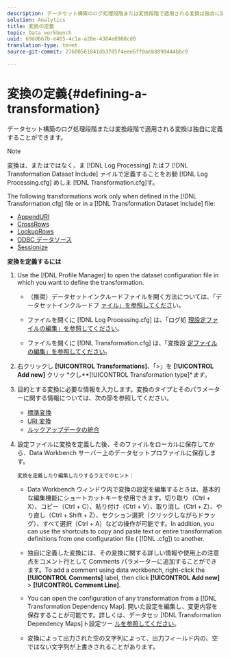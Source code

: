 ```yaml
---
description: データセット構築のログ処理段階または変換段階で適用される変換は独自に定義することができます。
solution: Analytics
title: 変換の定義
topic: Data workbench
uuid: 69dd667b-e465-4c1a-a20e-4384e8988cd0
translation-type: tm+mt
source-git-commit: 27600561841db3705f4eee6ff0aeb8890444bbc9

---
```



# 変換の定義{#defining-a-transformation}

データセット構築のログ処理段階または変換段階で適用される変換は独自に定義することができます。

>[!NOTE]
>
>変換は、またはではなく、ま [!DNL Log Processing] たはフ [!DNL Transformation Dataset Include] ァイルで定義することをお勧 [!DNL Log Processing.cfg] めしま [!DNL Transformation.cfg]す。

The following transformations work only when defined in the [!DNL Transformation.cfg] file or in a [!DNL Transformation Dataset Include] file:

* [AppendURI](../../../home/c-dataset-const-proc/c-data-trans/c-transf-types/c-uri-transf/c-appenduri.md#concept-a0df05dd958645bf8219fc7b0b675ee4)
* [CrossRows](../../../home/c-dataset-const-proc/c-data-trans/c-transf-types/c-standard-transf/c-crossrows.md#concept-fcace08804f54db397ed631cc13ff4f2)
* [LookupRows](../../../home/c-dataset-const-proc/c-data-trans/c-transf-types/c-standard-transf/c-lookuprows.md#concept-4bd9a1f13ee243e592a6a0008053134f)
* [ODBC データソース](../../../home/c-dataset-const-proc/c-log-proc-config-file/c-odbc-data-sources.md#concept-5f2cf635081d44beab826ef5ec8cf4e3)
* [Sessionize](../../../home/c-dataset-const-proc/c-data-trans/c-transf-types/c-standard-transf/c-sessionize.md#concept-b1af95c8cba34b248f86de883d914bc0)

**変換を定義するには**

1. Use the [!DNL Profile Manager] to open the dataset configuration file in which you want to define the transformation.

   * （推奨）データセットインクルードファイルを開く方法については、「データセットインクルードフ [ァイル」を参照してくださ](../../../home/c-dataset-const-proc/c-dataset-inc-files/c-abt-dataset-inc-files.md)い。
   * ファイルを開くに [!DNL Log Processing.cfg] は、「ログ処 [理設定ファイルの編集」を参照してください](../../../home/c-dataset-const-proc/c-log-proc-config-file/t-edit-log-proc-config-file.md#task-6a2fa1b735cb4eefad730f0a3a7858e5)。

   * ファイルを開くに [!DNL Transformation.cfg] は、「変換設 [定ファイルの編集」を参照してください](../../../home/c-dataset-const-proc/c-trans-config-file/t-edit-trans-config-file.md#task-cfef4142c1bf4437a669d1fdc75cabbc)。

1. 右クリックし **[!UICONTROL Transformations]**、「>」を **[!UICONTROL Add new]** クリッ *クし&#x200B;**[!UICONTROL Transformation type]**ます*。
1. 目的とする変換に必要な情報を入力します。変換のタイプとそのパラメーターに関する情報については、次の節を参照してください。

   * [標準変換](../../../home/c-dataset-const-proc/c-data-trans/c-transf-types/c-standard-transf/c-standard-transf.md#concept-25f4bdbf8fe74c4aaeb2fcd226243886)
   * [URI 変換](../../../home/c-dataset-const-proc/c-data-trans/c-transf-types/c-uri-transf/c-uri-transf.md#concept-2dfa0ffcd83d4fb69c1f42ad50dea125)
   * [ルックアップデータの統合](../../../home/c-dataset-const-proc/c-data-trans/c-int-lookup-data/c-int-lookup-data.md#concept-08ff70769a464f50ab14299a344f05c7)

1. 設定ファイルに変換を定義した後、そのファイルをローカルに保存してから、Data Workbench サーバー上のデータセットプロファイルに保存します。

       変換を定義したり編集したりするうえでのヒント：
   
   * Data Workbench ウィンドウ内で変換の設定を編集するときは、基本的な編集機能にショートカットキーを使用できます。切り取り（Ctrl + X）、コピー（Ctrl + C）、貼り付け（Ctrl + V）、取り消し（Ctrl + Z）、やり直し（Ctrl + Shift + Z）、セクション選択（クリックしながらドラッグ）、すべて選択（Ctrl + A）などの操作が可能です。In addition, you can use the shortcuts to copy and paste text or entire transformation definitions from one configuration file ( [!DNL .cfg]) to another.
   * 独自に定義した変換には、その変換に関する詳しい情報や使用上の注意点をコメント行として Comments パラメーターに追加することができます。To add a comment using data workbench, right-click the **[!UICONTROL Comments]** label, then click **[!UICONTROL Add new]** > **[!UICONTROL Comment Line]**.

   * You can open the configuration of any transformation from a [!DNL Transformation Dependency Map]. 開いた設定を編集し、変更内容を保存することが可能です。詳しくは、データセッ [!DNL Transformation Dependency Maps]ト設定ツー [ルを参照してください](../../../home/c-dataset-const-proc/c-dataset-config-tools/c-dataset-config-tools.md#concept-6e058b7691834cf79dcfd1573f78d4f5)。

   * 変換によって出力された空の文字列によって、出力フィールド内の、空ではない文字列が上書きされることがあります。

